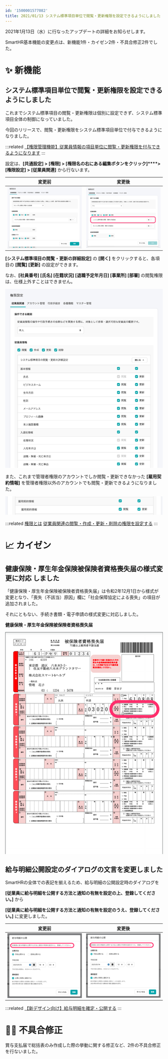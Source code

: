 ```yaml
---
id: '1500001577082'
title: 2021/01/13 システム標準項目単位で閲覧・更新権限を設定できるようにしました 他4件
---
```

2021年1月13日（水）に行なったアップデートの詳細をお知らせします。

SmartHR基本機能の変更点は、新機能1件・カイゼン2件・不具合修正2件でした。

# ✨ 新機能

## システム標準項目単位で閲覧・更新権限を設定できるようにしました

これまでシステム標準項目の閲覧・更新権限は個別に設定できず、システム標準項目全体の制御になっていました。

今回のリリースで、閲覧・更新権限をシステム標準項目単位で付与できるようになりました。

:::related
[【権限管理機能】従業員情報の項目単位に閲覧・更新権限を付与できるようになります](https://smarthr.jp/update/22207)
:::

設定は、**\[共通設定\] > \[権限\] > \[権限名の右にある編集ボタンをクリック\]****\> \[権限設定\] > \[従業員関連\]** から行ないます。

| 変更前 | 変更後 |
| --- | --- |
| ![__________2021-01-14_9_25_28.png](./__________2021-01-14_9_25_28.png) | ![__________2021-01-14_9_04_44.png](./__________2021-01-14_9_04_44.png) |

**\[システム標準項目の閲覧・更新の詳細設定\]** の **\[開く\]** をクリックすると、各項目の **\[閲覧\] \[更新\]** の設定ができます。

なお、**\[社員番号\] \[氏名\] \[在籍状況\] \[退職予定年月日\] \[事業所\] \[部署\]** の閲覧権限は、仕様上外すことはできません。

![D4AEB568-5E00-496C-B009-369AB4861240.png](./D4AEB568-5E00-496C-B009-369AB4861240.png)

また、これまで管理者権限のアカウントでしか閲覧・更新できなかった **\[雇用契約情報\]** を管理者権限以外のアカウントでも閲覧・更新できるようになりました。

![__________2021-01-14_10_34_13.png](./__________2021-01-14_10_34_13.png)

:::related
[権限とは](https://knowledge.smarthr.jp/hc/ja/articles/360061864733)
[従業員関連の閲覧・作成・更新・削除の権限を設定する](https://knowledge.smarthr.jp/hc/ja/articles/1500001368101)
:::

# 📈 カイゼン

## 健康保険・厚生年金保険被保険者資格喪失届の様式変更に対応 しました

「健康保険・厚生年金保険被保険者資格喪失届」は令和2年12月1日から様式が変更となり、「喪失（不該当）原因」欄に「社会保障協定による喪失」の項目が追加されました。

それにともない、手続き書類・電子申請の様式変更に対応しました。

**健康保険・厚生年金保険被保険者資格喪失届**

![__________2021-01-14_10_51_10.png](./__________2021-01-14_10_51_10.png)

## 給与明細公開設定のダイアログの文言を変更しました

SmartHRの全体での表記を揃えるため、給与明細の公開設定時のダイアログを

**\[従業員に給与明細を公開する方法と通知の有無を設定の上、登録してください。\]** から

**\[従業員に給与明細を公開する方法と通知の有無を設定のうえ、登録してください。\]** に変更しました。

| 変更前 | 変更後 |
| --- | --- |
| ![__________2021-01-13_17_08_02.png](./__________2021-01-13_17_08_02.png) | ![__________2021-01-14_11_06_32.png](./__________2021-01-14_11_06_32.png) |

:::related
[【新デザイン向け】給与明細を確定・公開する](https://knowledge.smarthr.jp/hc/ja/articles/360057942354)
:::

# 👨‍⚕️ 不具合修正

賞与支払届で総括表のみ作成した際の挙動に関する修正など、2件の不具合修正を行ないました。
